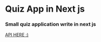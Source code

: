 # Quiz App in Next js

### Small quiz application write in next js

[API HERE :)](https://opentdb.com/api_config.php "opentdb.com")

